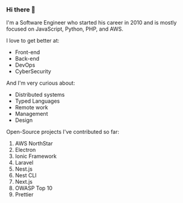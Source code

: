### Hi there 👋

I'm a Software Engineer who started his career in 2010 and is mostly focused on JavaScript, Python, PHP, and AWS.

I love to get better at:
- Front-end
- Back-end
- DevOps
- CyberSecurity

And I'm very curious about:
- Distributed systems
- Typed Languages
- Remote work
- Management
- Design

Open-Source projects I've contributed so far:
1. AWS NorthStar
1. Electron
1. Ionic Framework
1. Laravel
1. Nest.js
1. Nest CLI
1. Next.js
1. OWASP Top 10
1. Prettier
